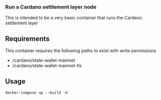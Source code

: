 
### Run a Cardano settlement layer node
This is intended to be a very basic container that runs the Cardano settlement layer


## Requirements
This container requires the following paths to exist with write permissions
* /cardano/state-wallet-mainnet
* /cardano/state-wallet-mainnet-tls

## Usage
`docker-compose up --build -d`
